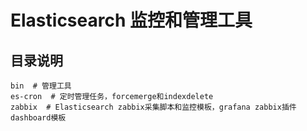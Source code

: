 # Elasticsearch 监控和管理工具

## 目录说明
    bin  # 管理工具
    es-cron  # 定时管理任务，forcemerge和indexdelete
    zabbix  # Elasticsearch zabbix采集脚本和监控模板，grafana zabbix插件dashboard模板
